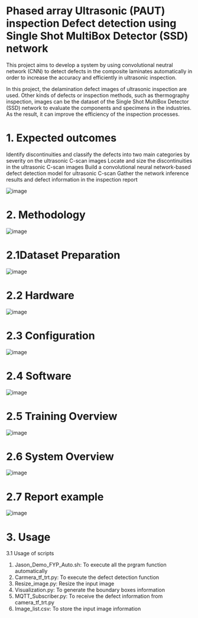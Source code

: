 # Phased array Ultrasonic (PAUT) inspection Defect detection using Single Shot MultiBox Detector (SSD) network

  This project aims to develop a system by using convolutional neutral network (CNN) to detect defects in the composite laminates automatically in order to increase the accuracy and efficiently in ultrasonic inspection.

  In this project, the delamination defect images of ultrasonic inspection are used. Other kinds of defects or inspection methods, such as thermography inspection, images can be the dataset of the Single Shot MultiBox Detector (SSD) network to evaluate the components and specimens in the industries. As the result, it can improve the efficiency of the inspection processes.

# 1. Expected outcomes

Identify discontinuities and classify the defects into two main categories by severity on the ultrasonic C-scan images
Locate and size the discontinuities in the ultrasonic C-scan images
Build a convolutional neural network-based defect detection model for ultrasonic C-scan
Gather the network inference results and defect information in the inspection report

![image](https://github.com/jasonngai01/UTPA_SSD/blob/master/image/objective.png)

# 2. Methodology
![image](https://github.com/jasonngai01/UTPA_SSD/blob/master/image/Methodology.png)

# 2.1Dataset Preparation 
![image](https://github.com/jasonngai01/UTPA_SSD/blob/master/image/Dataset%20preparation.png)

# 2.2 Hardware
![image](https://github.com/jasonngai01/UTPA_SSD/blob/master/image/Hardware.png)

# 2.3 Configuration 
![image](https://github.com/jasonngai01/UTPA_SSD/blob/master/image/Configuration.png)

# 2.4 Software
![image](https://github.com/jasonngai01/UTPA_SSD/blob/master/image/software.png)

# 2.5 Training Overview
![image](https://github.com/jasonngai01/UTPA_SSD/blob/master/image/Training%20overview.png)

# 2.6 System Overview
![image](https://github.com/jasonngai01/UTPA_SSD/blob/master/image/reporting%20system.png)

# 2.7 Report example
![image](https://github.com/jasonngai01/UTPA_SSD/blob/master/image/Inspection%20report%20example.png)

# 3. Usage

3.1 Usage of scripts
1. Jason_Demo_FYP_Auto.sh: To execute all the prgram function automatically
2. Carmera_tf_trt.py: To execute the defect detection function
3. Resize_image.py: Resize the input image
4. Visualization.py: To generate the boundary boxes information
5. MQTT_Subscriber.py: To receive the defect information from camera_tf_trt.py
6. Image_list.csv: To store the input image information




